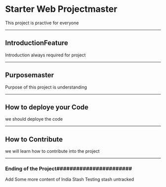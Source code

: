 # Starter Web Projectmaster
This project is practive for everyone
******************************************
## IntroductionFeature
Introduction always required for project
******************************************
## Purposemaster
Purpose of this project is understanding
******************************************
## How to deploye your Code
we should deploye the code
******************************************
## How to Contribute
 we will learn how to contribute into the project
 ******************************************
 
### Ending of the Project#######################


Add Some more content of India
Stash Testing
stash untracked